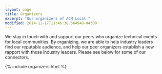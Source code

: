 ```yaml
---
layout: page
title: Organizers
excerpt: "Our organizers of ACM Local."
modified: 2014-11-17T11:46:38.564948-04:00
---
```


We stay in touch with and support our peers who organize technical events for local communities. By organizing, we are able to help industry leaders find our reputable audience, and help our peer organizers establish a new rapport with those industry leaders.  Please see below for some of our connectors.

{% include organizers.html %}
